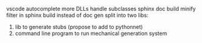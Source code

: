 
vscode autocomplete
more DLLs
handle subclasses
sphinx doc build
minify
filter in sphinx build instead of doc gen
split into two libs:
1. lib to generate stubs (propose to add to pythonnet)
2. command line program to run mechanical generation system


